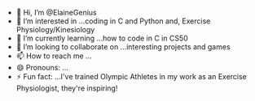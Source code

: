 - 👋 Hi, I’m @ElaineGenius
- 👀 I’m interested in ...coding in C and Python and, Exercise Physiology/Kinesiology
- 🌱 I’m currently learning ...how to code in C in CS50
- 💞️ I’m looking to collaborate on ...interesting projects and games
- 📫 How to reach me ...
- 😄 Pronouns: ...
- ⚡ Fun fact: ...I've trained Olympic Athletes in my work as an Exercise Physiologist, they're inspiring!

<!---
ElaineGenius/ElaineGenius is a ✨ special ✨ repository because its `README.md` (this file) appears on your GitHub profile.
You can click the Preview link to take a look at your changes.
--->
